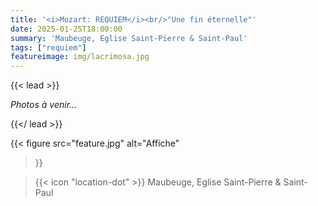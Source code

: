 ```yaml
---
title: '<i>Mozart: REQUIEM</i><br/>"Une fin éternelle"'
date: 2025-01-25T18:00:00
summary: 'Maubeuge, Eglise Saint-Pierre & Saint-Paul'
tags: ["requiem"]
featureimage: img/lacrimosa.jpg
---
```


{{< lead >}}

*Photos à venir...*

{{</ lead >}}

{{< figure
    src="feature.jpg"
    alt="Affiche"
>}}

> {{< icon "location-dot" >}} Maubeuge, Eglise Saint-Pierre & Saint-Paul


